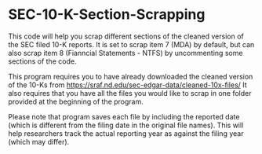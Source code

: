 # SEC-10-K-Section-Scrapping

This code will help you scrap different sections of the cleaned version of the SEC filed 10-K reports. It is set to scrap item 7 (MDA) by default, but can also scrap item 8 (Fianncial Statements - NTFS) by uncommenting some sections of the code. 

This program requires you to have already downloaded the cleaned version of the 10-Ks from https://sraf.nd.edu/sec-edgar-data/cleaned-10x-files/ It also requires that you have all the files you would like to scrap in one folder provided at the beginning of the program. 

Please note that program saves each file by including the reported date (which is different from the filing date in the original file names). This will help researchers track the actual reporting year as against the filing year (which may differ). 
